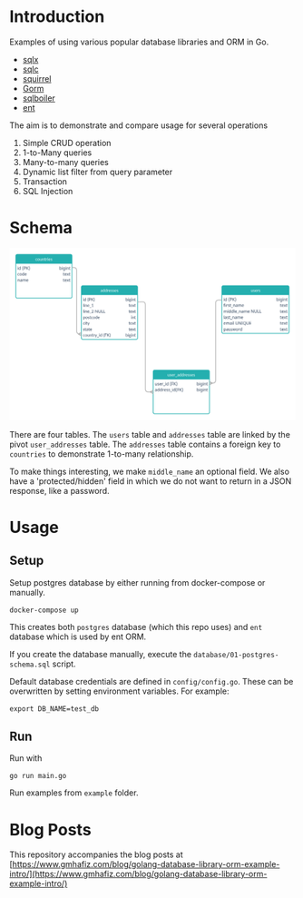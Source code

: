 #  Introduction

Examples of using various popular database libraries and ORM in Go.

 - [sqlx](https://jmoiron.github.io/sqlx/)
 - [sqlc](https://docs.sqlc.dev)
 - [squirrel](https://github.com/Masterminds/squirrel)
 - [Gorm](https://github.com/go-gorm/gorm)
 - [sqlboiler](https://github.com/volatiletech/sqlboiler)
 - [ent](https://entgo.io/docs/getting-started)

The aim is to demonstrate and compare usage for several operations

 1. Simple CRUD operation
 2. 1-to-Many queries
 3. Many-to-many queries
 4. Dynamic list filter from query parameter 
 5. Transaction
 6. SQL Injection 

# Schema

![Database](db.png)

There are four tables. The `users` table and `addresses` table are linked by the pivot `user_addresses` table. The `addresses` table contains a foreign key to `countries` to demonstrate 1-to-many relationship.

To make things interesting, we make `middle_name` an optional field. We also have a 'protected/hidden' field in which we do not want to return in a JSON response, like a password.


# Usage

## Setup

Setup postgres database by either running from docker-compose or manually.

    docker-compose up 

This creates both `postgres` database (which this repo uses) and `ent` database which is used by ent ORM.

If you create the database manually, execute the `database/01-postgres-schema.sql` script.

Default database credentials are defined in `config/config.go`. These can be overwritten by setting environment variables. For example:

    export DB_NAME=test_db

## Run

Run with

    go run main.go


Run examples from `example` folder.

# Blog Posts

This repository accompanies the blog posts at [https://www.gmhafiz.com/blog/golang-database-library-orm-example-intro/](https://www.gmhafiz.com/blog/golang-database-library-orm-example-intro/)